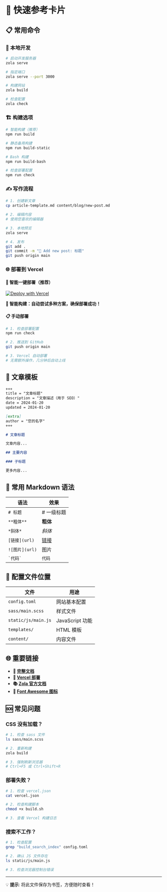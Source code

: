 # 🚀 快速参考卡片

## 📋 常用命令

### 🔧 本地开发
```bash
# 启动开发服务器
zola serve

# 指定端口
zola serve --port 3000

# 构建网站
zola build

# 检查配置
zola check
```

### 🏗️ 构建选项
```bash
# 智能构建（推荐）
npm run build

# 静态备用构建
npm run build-static

# Bash 构建
npm run build-bash

# 检查部署配置
npm run check
```

### ✍️ 写作流程
```bash
# 1. 创建新文章
cp article-template.md content/blog/new-post.md

# 2. 编辑内容
# 使用您喜欢的编辑器

# 3. 本地预览
zola serve

# 4. 发布
git add .
git commit -m "📝 Add new post: 标题"
git push origin main
```

### 🌐 部署到 Vercel

#### 🚀 智能一键部署（推荐）
[![Deploy with Vercel](https://vercel.com/button)](https://vercel.com/new/clone?repository-url=https://github.com/csssun/taka-blog)

**🧠 智能构建：自动尝试多种方案，确保部署成功！**

#### 📋 手动部署
```bash
# 1. 检查部署配置
npm run check

# 2. 推送到 GitHub
git push origin main

# 3. Vercel 自动部署
# 无需额外操作，几分钟后自动上线
```

## 📝 文章模板

```markdown
+++
title = "文章标题"
description = "文章描述（用于 SEO）"
date = 2024-01-20
updated = 2024-01-20

[extra]
author = "您的名字"
+++

# 文章标题

文章内容...

## 主要内容

### 子标题

更多内容...
```

## 🎨 常用 Markdown 语法

| 语法 | 效果 |
|------|------|
| `# 标题` | # 一级标题 |
| `**粗体**` | **粗体** |
| `*斜体*` | *斜体* |
| `[链接](url)` | [链接](url) |
| `![图片](url)` | 图片 |
| `` `代码` `` | `代码` |

## 🔧 配置文件位置

| 文件 | 用途 |
|------|------|
| `config.toml` | 网站基本配置 |
| `sass/main.scss` | 样式文件 |
| `static/js/main.js` | JavaScript 功能 |
| `templates/` | HTML 模板 |
| `content/` | 内容文件 |

## 🌐 重要链接

- **📖 [完整文档](DOCUMENTATION.md)**
- **🚀 [Vercel 部署](https://vercel.com)**
- **📚 [Zola 官方文档](https://www.getzola.org/documentation/)**
- **🎨 [Font Awesome 图标](https://fontawesome.com/icons)**

## 🆘 常见问题

### CSS 没有加载？
```bash
# 1. 检查 sass 文件
ls sass/main.scss

# 2. 重新构建
zola build

# 3. 强制刷新浏览器
# Ctrl+F5 或 Ctrl+Shift+R
```

### 部署失败？
```bash
# 1. 检查 vercel.json
cat vercel.json

# 2. 检查构建脚本
chmod +x build.sh

# 3. 查看 Vercel 构建日志
```

### 搜索不工作？
```bash
# 1. 检查配置
grep "build_search_index" config.toml

# 2. 确认 JS 文件存在
ls static/js/main.js

# 3. 检查浏览器控制台错误
```

---

💡 **提示**: 将此文件保存为书签，方便随时查看！
